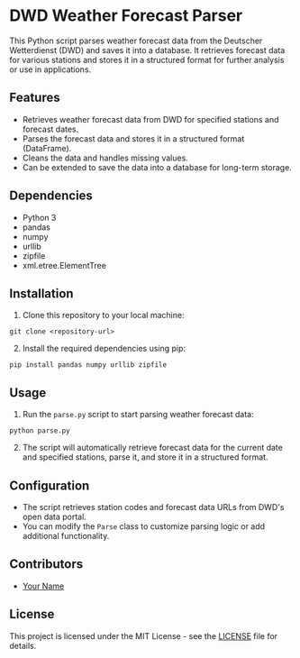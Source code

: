 # DWD Weather Forecast Parser

This Python script parses weather forecast data from the Deutscher Wetterdienst (DWD) and saves it into a database. It retrieves forecast data for various stations and stores it in a structured format for further analysis or use in applications.

## Features

- Retrieves weather forecast data from DWD for specified stations and forecast dates.
- Parses the forecast data and stores it in a structured format (DataFrame).
- Cleans the data and handles missing values.
- Can be extended to save the data into a database for long-term storage.

## Dependencies

- Python 3
- pandas
- numpy
- urllib
- zipfile
- xml.etree.ElementTree

## Installation

1. Clone this repository to your local machine:

```
git clone <repository-url>
```

2. Install the required dependencies using pip:

```
pip install pandas numpy urllib zipfile
```

## Usage

1. Run the `parse.py` script to start parsing weather forecast data:

```
python parse.py
```

2. The script will automatically retrieve forecast data for the current date and specified stations, parse it, and store it in a structured format.

## Configuration

- The script retrieves station codes and forecast data URLs from DWD's open data portal.
- You can modify the `Parse` class to customize parsing logic or add additional functionality.

## Contributors

- [Your Name](https://github.com/your-username)

## License

This project is licensed under the MIT License - see the [LICENSE](LICENSE) file for details.
